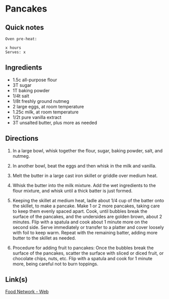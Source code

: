# Pancakes

## Quick notes 
```
Oven pre-heat:

x hours
Serves: x
```

## Ingredients
+ 1.5c all-purpose flour
+ 3T sugar
+ 1T baking powder
+ 1/4t salt
+ 1/8t freshly ground nutmeg
+ 2 large eggs, at room temperature
+ 1.25c milk, at room temperature
+ 1/2t pure vanilla extract
+ 3T unsalted butter, plus more as needed



## Directions
1. In a large bowl, whisk together the flour, sugar, baking powder, salt, and nutmeg.

1. In another bowl, beat the eggs and then whisk in the milk and vanilla.

1. Melt the butter in a large cast iron skillet or griddle over medium heat.

1. Whisk the butter into the milk mixture. Add the wet ingredients to the flour mixture, and whisk until a thick batter is just formed.

1. Keeping the skillet at medium heat, ladle about 1/4 cup of the batter onto the skillet, to make a pancake. Make 1 or 2 more pancakes, taking care to keep them evenly spaced apart. Cook, until bubbles break the surface of the pancakes, and the undersides are golden brown, about 2 minutes. Flip with a spatula and cook about 1 minute more on the second side. Serve immediately or transfer to a platter and cover loosely with foil to keep warm. Repeat with the remaining batter, adding more butter to the skillet as needed.

1. Procedure for adding fruit to pancakes: Once the bubbles break the surface of the pancakes, scatter the surface with sliced or diced fruit, or chocolate chips, nuts, etc. Flip with a spatula and cook for 1 minute more, being careful not to burn toppings.


## Link(s)
[Food Network - Web](https://www.foodnetwork.com/recipes/food-network-kitchen/pancakes-recipe-1913844)
